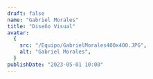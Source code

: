 ```yaml
---
draft: false
name: "Gabriel Morales"
title: "Diseño Visual"
avatar:
  {
    src: "/Equipo/GabrielMorales400x400.JPG",
    alt: "Gabriel Morales",
  }
publishDate: "2023-05-01 10:00"
---
```

